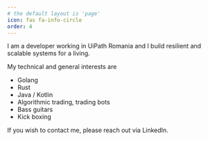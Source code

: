 ```yaml
---
# the default layout is 'page'
icon: fas fa-info-circle
order: 4
---
```


I am a developer working in UiPath Romania and I build resilient and scalable systems for a living.

My technical and general interests are
* Golang
* Rust
* Java / Kotlin
* Algorithmic trading, trading bots
* Bass guitars
* Kick boxing

If you wish to contact me, please reach out via LinkedIn.